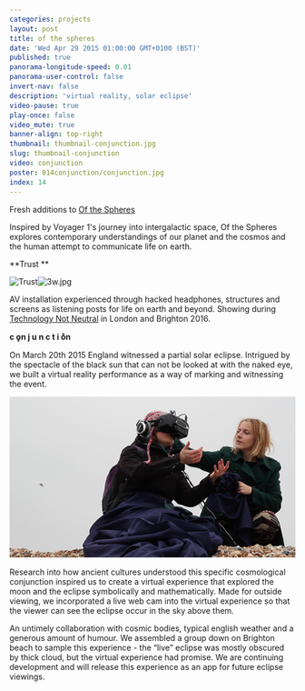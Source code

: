```yaml
---
categories: projects
layout: post
title: of the spheres
date: 'Wed Apr 29 2015 01:00:00 GMT+0100 (BST)'
published: true
panorama-longitude-speed: 0.01
panorama-user-control: false
invert-nav: false
description: 'virtual reality, solar eclipse'
video-pause: true
play-once: false
video_mute: true
banner-align: top-right
thumbnail: thumbnail-conjunction.jpg
slug: thumbnail-conjunction
video: conjunction
poster: 014conjunction/conjunction.jpg
index: 14
---
```


Fresh additions to [Of the Spheres](ofthespheres.com)

Inspired by Voyager 1's journey into intergalactic space, Of the Spheres explores contemporary understandings of our planet and the cosmos and the human attempt to communicate life on earth.

**Trust **

![Trust]({{site.baseurl}}/assets/images/3w.jpg)![3w.jpg]({{site.baseurl}}/assets/images/3w.jpg)

AV installation experienced through hacked headphones, structures and screens as listening posts for life on earth and beyond. Showing during [Technology Not Neutral](http://technologyisnotneutral.com/) in London and Brighton 2016.

**c o̥n j u n c t i o̊n**

On March 20th 2015 England witnessed a partial solar eclipse. Intrigued by the spectacle of the black sun that can not be looked at with the naked eye, we built a virtual reality performance as a way of marking and witnessing the event.

![](/assets/images/014conjunction/icaring-640_640.jpg)

Research into how ancient cultures understood this specific cosmological conjunction inspired us to create a virtual experience that explored the moon and the eclipse symbolically and mathematically. Made for outside viewing, we incorporated a live web cam into the virtual experience so that the viewer can see the eclipse occur in the sky above them.

An untimely collaboration with cosmic bodies, typical english weather and a generous amount of humour. We assembled a group down on Brighton beach to sample this experience - the “live” eclipse was mostly obscured by thick cloud, but the virtual experience had promise. We are continuing development and will release this experience as an app for future eclipse viewings.


